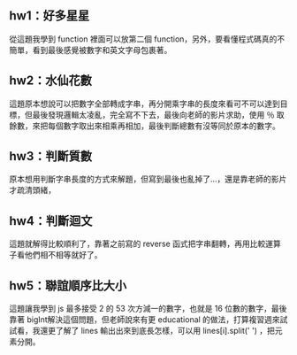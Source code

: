 ## hw1：好多星星
從這題我學到 function 裡面可以放第二個 function，另外，要看懂程式碼真的不簡單，看到最後感覺被數字和英文字母包裹著。

## hw2：水仙花數
這題原本想說可以把數字全部轉成字串，再分開乘字串的長度來看可不可以達到目標，但最後發現邏輯太凌亂，完全寫不下去，最後向老師的影片求助，使用 ％ 取餘數，來把每個數字取出來相乘再相加，最後判斷總數有沒等同於原本的數字。

## hw3：判斷質數
原本想用判斷字串長度的方式來解題，但寫到最後也亂掉了...，還是靠老師的影片才疏清頭緒，

## hw4：判斷迴文
這題就解得比較順利了，靠著之前寫的 reverse 函式把字串翻轉，再用比較運算子看他們相不相等就好了。

## hw5：聯誼順序比大小
這題讓我學到 js 最多接受 2 的 53 次方減一的數字，也就是 16 位數的數字，最後靠著 bigInt解決這個問題，但老師說來有更 educational 的做法，打算複習週來試試看，我還更了解了 lines 輸出出來到底長怎樣，可以用 lines[i].split(' ') ，把元素分開。
